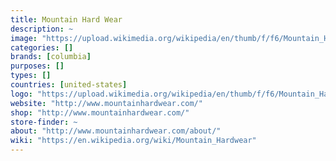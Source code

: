 ```yaml
---
title: Mountain Hard Wear
description: ~
image: "https://upload.wikimedia.org/wikipedia/en/thumb/f/f6/Mountain_Hardwear_logo.png/76px-Mountain_Hardwear_logo.png"
categories: []
brands: [columbia]
purposes: []
types: []
countries: [united-states]
logo: "https://upload.wikimedia.org/wikipedia/en/thumb/f/f6/Mountain_Hardwear_logo.png/76px-Mountain_Hardwear_logo.png"
website: "http://www.mountainhardwear.com/"
shop: "http://www.mountainhardwear.com/"
store-finder: ~
about: "http://www.mountainhardwear.com/about/"
wiki: "https://en.wikipedia.org/wiki/Mountain_Hardwear"
---
```

